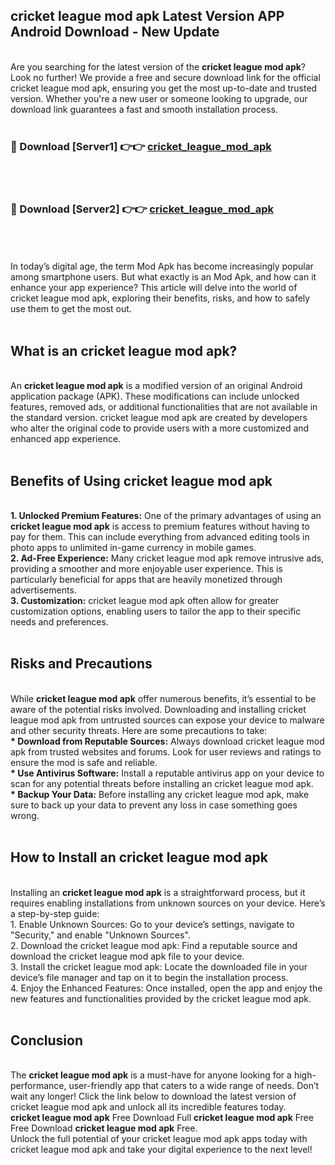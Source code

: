 ## cricket league mod apk Latest Version APP Android Download - New Update
<br>
Are you searching for the latest version of the <strong>cricket league mod apk</strong>? Look no further! We provide a free and secure download link for the official cricket league mod apk, ensuring you get the most up-to-date and trusted version. Whether you're a new user or someone looking to upgrade, our download link guarantees a fast and smooth installation process.
<br>
<br>
<h3>🔴 Download [Server1] 👉👉 <a href="https://modyolo.store/cricket+league+mod+apk">cricket_league_mod_apk</a></h3><br>
<br>
<h3>🔴 Download [Server2] 👉👉 <a href="https://modyolo.store/cricket+league+mod+apk">cricket_league_mod_apk</a></h3><br>
<br>
<br>
In today’s digital age, the term Mod Apk has become increasingly popular among smartphone users. But what exactly is an Mod Apk, and how can it enhance your app experience? This article will delve into the world of cricket league mod apk, exploring their benefits, risks, and how to safely use them to get the most out.
<br>
<br>
<h2>What is an cricket league mod apk?</h2>
<br>
An <strong>cricket league mod apk</strong> is a modified version of an original Android application package (APK). These modifications can include unlocked features, removed ads, or additional functionalities that are not available in the standard version. cricket league mod apk are created by developers who alter the original code to provide users with a more customized and enhanced app experience.
<br>
<br>
<h2>Benefits of Using cricket league mod apk</h2>
<br>
<strong> 1. Unlocked Premium Features:</strong> One of the primary advantages of using an <strong>cricket league mod apk</strong> is access to premium features without having to pay for them. This can include everything from advanced editing tools in photo apps to unlimited in-game currency in mobile games.
<br>
<strong> 2. Ad-Free Experience:</strong> Many cricket league mod apk remove intrusive ads, providing a smoother and more enjoyable user experience. This is particularly beneficial for apps that are heavily monetized through advertisements.
<br>
<strong> 3. Customization:</strong> cricket league mod apk often allow for greater customization options, enabling users to tailor the app to their specific needs and preferences.
<br>
<br>
<h2>Risks and Precautions</h2>
<br>
While <strong>cricket league mod apk</strong> offer numerous benefits, it’s essential to be aware of the potential risks involved. Downloading and installing cricket league mod apk from untrusted sources can expose your device to malware and other security threats. Here are some precautions to take:
<br>
<strong> * Download from Reputable Sources:</strong> Always download cricket league mod apk from trusted websites and forums. Look for user reviews and ratings to ensure the mod is safe and reliable.
<br>
<strong> * Use Antivirus Software:</strong> Install a reputable antivirus app on your device to scan for any potential threats before installing an cricket league mod apk.
<br>
<strong> * Backup Your Data:</strong> Before installing any cricket league mod apk, make sure to back up your data to prevent any loss in case something goes wrong.
<br>
<br>
<h2>How to Install an cricket league mod apk</h2>
<br>
Installing an <strong>cricket league mod apk</strong> is a straightforward process, but it requires enabling installations from unknown sources on your device. Here’s a step-by-step guide:
<br>
 1. Enable Unknown Sources: Go to your device’s settings, navigate to "Security," and enable "Unknown Sources".
<br>
 2. Download the cricket league mod apk: Find a reputable source and download the cricket league mod apk file to your device.
<br>
 3. Install the cricket league mod apk: Locate the downloaded file in your device’s file manager and tap on it to begin the installation process.
<br>
 4. Enjoy the Enhanced Features: Once installed, open the app and enjoy the new features and functionalities provided by the cricket league mod apk.
<br>
<br>
<h2><strong>Conclusion</strong></h2>
<br>
The <strong>cricket league mod apk</strong> is a must-have for anyone looking for a high-performance, user-friendly app that caters to a wide range of needs. Don’t wait any longer! Click the link below to download the latest version of cricket league mod apk and unlock all its incredible features today.
<br>
<strong>cricket league mod apk</strong> Free Download Full <strong>cricket league mod apk</strong> Free Free Download <strong>cricket league mod apk</strong> Free.
<br>
Unlock the full potential of your cricket league mod apk apps today with cricket league mod apk and take your digital experience to the next level!